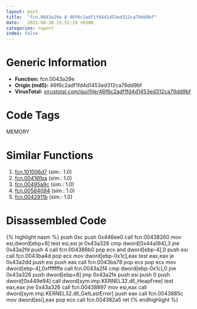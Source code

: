 ```yaml
---
layout: post
title:  "fcn.0043a29e @ 46f6c2adf1fd4d1453ed312ca79dd9bf"
date:   2021-08-30 15:52:19 +0300
categories: report
index: false
---
```


# Generic Information
- **Function:** fcn.0043a29e
- **Origin (md5):** 46f6c2adf1fd4d1453ed312ca79dd9bf
- **VirusTotal:** [virustotal.com/gui/file/46f6c2adf1fd4d1453ed312ca79dd9bf][virustotal_ref]

# Code Tags
<span class="tag" id="MEMORY">MEMORY</span>


# Similar Functions

1. [fcn.101006d7][similar_1_ref] (sim.: 1.0)
2. [fcn.00416fba][similar_2_ref] (sim.: 1.0)
3. [fcn.00495a9c][similar_3_ref] (sim.: 1.0)
4. [fcn.00584094][similar_4_ref] (sim.: 1.0)
5. [fcn.0042911b][similar_5_ref] (sim.: 1.0)


# Disassembled Code

{% highlight nasm %}
push 0xc
push 0x446ee0
call fcn.00438260
mov esi,dword[ebp+8]
test esi,esi
je 0x43a326
cmp dword[0x44a184],3
jne 0x43a2fd
push 4
call fcn.004386b0
pop ecx
and dword[ebp-4],0
push esi
call fcn.0043ba4d
pop ecx
mov dword[ebp-0x1c],eax
test eax,eax
je 0x43a2dd
push esi
push eax
call fcn.0043ba78
pop ecx
pop ecx
mov dword[ebp-4],0xfffffffe
call fcn.0043a2f4
cmp dword[ebp-0x1c],0
jne 0x43a326
push dword[ebp+8]
jmp 0x43a2fe
push esi
push 0
push dword[0x449e94]
call dword[sym.imp.KERNEL32.dll_HeapFree]
test eax,eax
jne 0x43a326
call fcn.00438897
mov esi,eax
call dword[sym.imp.KERNEL32.dll_GetLastError]
push eax
call fcn.0043885c
mov dword[esi],eax
pop ecx
call fcn.004382a5
ret
{% endhighlight %}


[similar_1_ref]: /report/fcn.101006d7@89dc67d2f980e8488f97b1bf8cb24258
[similar_2_ref]: /report/fcn.00416fba@92f468935bc264872869f37147ba28fd
[similar_3_ref]: /report/fcn.00495a9c@279a61b1e76da49531f1f16fd1102a2d
[similar_4_ref]: /report/fcn.00584094@7453c96a6fbd42ec690b8deb53eafcba
[similar_5_ref]: /report/fcn.0042911b@9964b63070116cfb2469e51850178af1
[virustotal_ref]: https://www.virustotal.com/gui/file/46f6c2adf1fd4d1453ed312ca79dd9bf